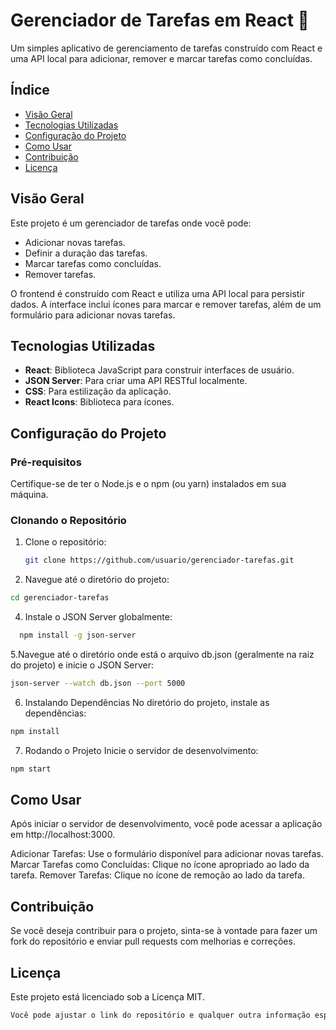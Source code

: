 # Gerenciador de Tarefas em React 📝 

Um simples aplicativo de gerenciamento de tarefas construído com React e uma API local para adicionar, remover e marcar tarefas como concluídas.

## Índice

- [Visão Geral](#visão-geral)
- [Tecnologias Utilizadas](#tecnologias-utilizadas)
- [Configuração do Projeto](#configuração-do-projeto)
- [Como Usar](#como-usar)
- [Contribuição](#contribuição)
- [Licença](#licença)

## Visão Geral

Este projeto é um gerenciador de tarefas onde você pode:
- Adicionar novas tarefas.
- Definir a duração das tarefas.
- Marcar tarefas como concluídas.
- Remover tarefas.

O frontend é construído com React e utiliza uma API local para persistir dados. A interface inclui ícones para marcar e remover tarefas, além de um formulário para adicionar novas tarefas.

## Tecnologias Utilizadas

- **React**: Biblioteca JavaScript para construir interfaces de usuário.
- **JSON Server**: Para criar uma API RESTful localmente.
- **CSS**: Para estilização da aplicação.
- **React Icons**: Biblioteca para ícones.

## Configuração do Projeto

### Pré-requisitos

Certifique-se de ter o Node.js e o npm (ou yarn) instalados em sua máquina.

### Clonando o Repositório

1. Clone o repositório:
   ```bash
   git clone https://github.com/usuario/gerenciador-tarefas.git

2.  Navegue até o diretório do projeto:
 ```bash
 cd gerenciador-tarefas
```
4.  Instale o JSON Server globalmente:
 ```bash
   npm install -g json-server
```
5.Navegue até o diretório onde está o arquivo db.json (geralmente na raiz do projeto) e inicie o JSON Server:
```bash
json-server --watch db.json --port 5000
```
6. Instalando Dependências
 No diretório do projeto, instale as dependências:
```bash
npm install
```
7. Rodando o Projeto
Inicie o servidor de desenvolvimento:
```bash
npm start
```

## Como Usar
Após iniciar o servidor de desenvolvimento, você pode acessar a aplicação em http://localhost:3000.

Adicionar Tarefas: Use o formulário disponível para adicionar novas tarefas.
Marcar Tarefas como Concluídas: Clique no ícone apropriado ao lado da tarefa.
Remover Tarefas: Clique no ícone de remoção ao lado da tarefa.

## Contribuição
Se você deseja contribuir para o projeto, sinta-se à vontade para fazer um fork do repositório e enviar pull requests com melhorias e correções.

## Licença
Este projeto está licenciado sob a Licença MIT.
```bash
Você pode ajustar o link do repositório e qualquer outra informação específica conforme necessário.
```

